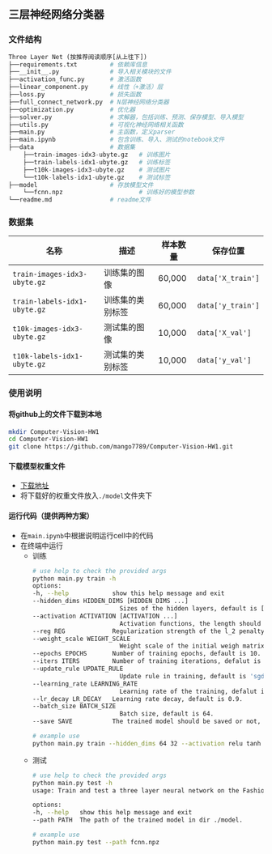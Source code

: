 ## 三层神经网络分类器

### 文件结构

```python
Three Layer Net (按推荐阅读顺序[从上往下])
├──requirements.txt         # 依赖库信息
├──__init__.py              # 导入相关模块的文件
├──activation_func.py       # 激活函数
├──linear_component.py      # 线性（+激活）层
├──loss.py                  # 损失函数
├──full_connect_network.py  # N层神经网络分类器
├──optimization.py          # 优化器
├──solver.py                # 求解器，包括训练、预测、保存模型、导入模型
├──utils.py                 # 可视化神经网络相关函数
├──main.py                  # 主函数，定义parser
├──main.ipynb               # 包含训练、导入、测试的notebook文件
├──data                     # 数据集
    ├──train-images-idx3-ubyte.gz   # 训练图片
    ├──train-labels-idx1-ubyte.gz   # 训练标签
    ├──t10k-images-idx3-ubyte.gz    # 测试图片
    └──t10k-labels-idx1-ubyte.gz    # 测试标签
├──model                    # 存放模型文件
    └──fcnn.npz                     # 训练好的模型参数
└──readme.md                # readme文件
```

### 数据集

| 名称  | 描述 | 样本数量 | 保存位置|
| --- | --- |--- | --- |
| `train-images-idx3-ubyte.gz`  | 训练集的图像  | 60,000| `data['X_train']` |
| `train-labels-idx1-ubyte.gz`  | 训练集的类别标签  |60,000|`data['y_train']` |
| `t10k-images-idx3-ubyte.gz`  | 测试集的图像  | 10,000|`data['X_val']` |
| `t10k-labels-idx1-ubyte.gz`  | 测试集的类别标签  | 10,000| `data['y_val']` |


### 使用说明

#### 将github上的文件下载到本地

```bash
mkdir Computer-Vision-HW1
cd Computer-Vision-HW1 
git clone https://github.com/mango7789/Computer-Vision-HW1.git
```

#### 下载模型权重文件

- [下载地址](https://drive.google.com/file/d/1fHbpA-FtWAH-j2v-awv-D9p3sIjMfqLW/view?usp=drive_link)
- 将下载好的权重文件放入`./model`文件夹下

#### 运行代码（提供两种方案）

- 在`main.ipynb`中根据说明运行cell中的代码
- 在终端中运行
  - 训练
    ```bash
    # use help to check the provided args
    python main.py train -h
    options:
    -h, --help            show this help message and exit
    --hidden_dims HIDDEN_DIMS [HIDDEN_DIMS ...]
                            Sizes of the hidden layers, default is [128, 64].
    --activation ACTIVATION [ACTIVATION ...]
                            Activation functions, the length should be 1 or equal to the the hidden dims, can choose from ['relu', 'tanh', 'sigmoid'].
    --reg REG             Regularization strength of the l_2 penalty, default is 0.01
    --weight_scale WEIGHT_SCALE
                            Weight scale of the initial weigh matrix, default is 0.01.
    --epochs EPOCHS       Number of training epochs, default is 10.
    --iters ITERS         Number of training iterations, defalut is 6000.
    --update_rule UPDATE_RULE
                            Update rule in training, default is 'sgd', can choose from ['sgd', 'sgd_momentum', 'adam', 'rmsprop'].
    --learning_rate LEARNING_RATE
                            Learning rate of the training, defalut is 1e-3.
    --lr_decay LR_DECAY   Learning rate decay, default is 0.9.
    --batch_size BATCH_SIZE
                            Batch size, default is 64.
    --save SAVE           The trained model should be saved or not, default is False.
    ```
    ```bash
    # example use
    python main.py train --hidden_dims 64 32 --activation relu tanh --reg 0.1
    ``` 
  - 测试
    ```bash
    # use help to check the provided args
    python main.py test -h 
    usage: Train and test a three layer neural network on the Fashion-MNIST dataset test [-h] [--path PATH]

    options:
    -h, --help   show this help message and exit
    --path PATH  The path of the trained model in dir ./model.
    ```
    ```bash
    # example use
    python main.py test --path fcnn.npz
    ``` 